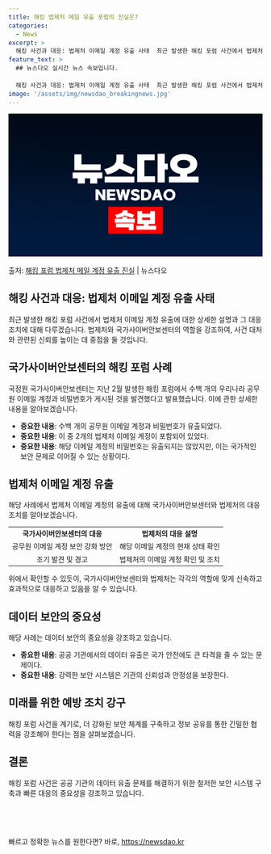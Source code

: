 ```yaml
---
title: 해킹 법제처 메일 유출 포럼의 진실은?
categories:
  - News
excerpt: >
  해킹 사건과 대응: 법제처 이메일 계정 유출 사태  최근 발생한 해킹 포럼 사건에서 법제처 이메일 계정 유출…
feature_text: >
  ## 뉴스다오 실시간 뉴스 속보입니다.

  해킹 사건과 대응: 법제처 이메일 계정 유출 사태  최근 발생한 해킹 포럼 사건에서 법제처 이메일 계정 유출…
image: '/assets/img/newsdao_breakingnews.jpg'
---
```


![뉴스다오 속보](/assets/img/newsdao_breakingnews.jpg)

<p>출처: <a href="https://newsdao.kr/3996" rel="dofollow">해킹 포럼 법제처 메일 계정 유출 진실</a> | 뉴스다오</p>

<h2 data-ke-size="size26">해킹 사건과 대응: 법제처 이메일 계정 유출 사태</h2>
<p data-ke-size="size16">최근 발생한 해킹 포럼 사건에서 법제처 이메일 계정 유출에 대한 상세한 설명과 그 대응 조치에 대해 다루겠습니다. 법제처와 국가사이버안보센터의 역할을 강조하여, 사건 대처와 관련된 신뢰를 높이는 데 중점을 둘 것입니다.</p>

<h2 data-ke-size="size23">국가사이버안보센터의 해킹 포럼 사례</h2>
<p data-ke-size="size16">국정원 국가사이버안보센터는 지난 2월 발생한 해킹 포럼에서 수백 개의 우리나라 공무원 이메일 계정과 비밀번호가 게시된 것을 발견했다고 발표했습니다. 이에 관한 상세한 내용을 알아보겠습니다.</p>
<ul>
<li><b>중요한 내용</b>: 수백 개의 공무원 이메일 계정과 비밀번호가 유출되었다.</li>
<li><b>중요한 내용</b>: 이 중 2개의 법제처 이메일 계정이 포함되어 있었다.</li>
<li><b>중요한 내용</b>: 해당 이메일 계정의 비밀번호는 유출되지는 않았지만, 이는 국가적인 보안 문제로 이어질 수 있는 상황이다.</li>
</ul>

<h2 data-ke-size="size23">법제처 이메일 계정 유출</h2>
<p data-ke-size="size16">해당 사례에서 법제처 이메일 계정의 유출에 대해 국가사이버안보센터와 법제처의 대응 조치를 알아보겠습니다.</p>
<table>
<tbody>
<tr>
<td style="text-align: center; height: 17px;"><b>국가사이버안보센터의 대응</b></td>
<td style="text-align: center; height: 17px;"><b>법제처의 대응 설명</b></td>
</tr>
<tr>
<td style="text-align: center; height: 17px;">공무원 이메일 계정 보안 강화 방안</td>
<td style="text-align: center; height: 17px;">해당 이메일 계정의 현재 상태 확인</td>
</tr>
<tr>
<td style="text-align: center; height: 17px;">조기 발견 및 경고</td>
<td style="text-align: center; height: 17px;">법제처의 이메일 계정 확인 및 조치</td>
</tr>
</tbody>
</table>
<p data-ke-size="size16">위에서 확인할 수 있듯이, 국가사이버안보센터와 법제처는 각각의 역할에 맞게 신속하고 효과적으로 대응하고 있음을 알 수 있습니다.</p>

<h2 data-ke-size="size23">데이터 보안의 중요성</h2>
<p data-ke-size="size16">해당 사례는 데이터 보안의 중요성을 강조하고 있습니다.</p>
<ul>
<li><b>중요한 내용</b>: 공공 기관에서의 데이터 유출은 국가 안전에도 큰 타격을 줄 수 있는 문제이다.</li>
<li><b>중요한 내용</b>: 강력한 보안 시스템은 기관의 신뢰성과 안정성을 보장한다.</li>
</ul>

<h2 data-ke-size="size23">미래를 위한 예방 조치 강구</h2>
<p data-ke-size="size16">해킹 포럼 사건을 계기로, 더 강화된 보안 체계를 구축하고 정보 공유를 통한 긴밀한 협력을 강조해야 한다는 점을 살펴보겠습니다.</p>

<h2 data-ke-size="size23">결론</h2>
<p data-ke-size="size16">해킹 포럼 사건은 공공 기관의 데이터 유출 문제를 해결하기 위한 철저한 보안 시스템 구축과 빠른 대응의 중요성을 강조하고 있습니다.</p>
<p data-ke-size="size16">&nbsp;</p>
<p data-ke-size="size16">&nbsp;</p> 

빠르고 정확한 뉴스를 원한다면? 바로, <a href="https://newsdao.kr" rel="dofollow">https://newsdao.kr</a>


